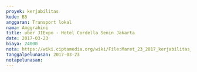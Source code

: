 ```yaml
---
proyek: kerjabilitas
kode: B5
anggaran: Transport lokal
nama: Anggrahini
title: uber JIExpo - Hotel Cordella Senin Jakarta
date: 2017-03-23
biaya: 24000
nota: https://wiki.ciptamedia.org/wiki/File:Maret_23_2017_kerjabilitas_B5_uber_jiexpo_hotel_inok.jpg
tanggalpelunasan: 2017-03-23
notapelunasan:
---
```

